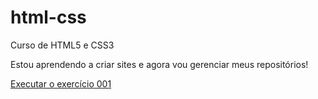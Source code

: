 # html-css
 Curso de HTML5 e CSS3

Estou aprendendo a criar sites e agora vou gerenciar meus repositórios!

<a href="https://felipecarlos97.github.io/html-css/exercicios/ex001/index.html"> Executar o exercício 001</a>